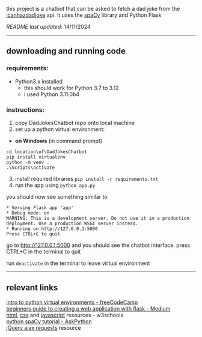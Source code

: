 this project is a chatbot that can be asked to fetch a dad joke from the [icanhazdadjoke](https://icanhazdadjoke.com/) api. it uses the [spaCy](https://pypi.org/project/spacy/) library and Python Flask  

*README last updated:* 14/11/2024  

---

## downloading and running code  
### requirements:  
- Python3.x installed
  - this should work for Python 3.7 to 3.12
  - i used Python 3.11.0b4  
  
### instructions:  
1. copy DadJokesChatbot repo onto local machine
2. set up a python virtual environment:
  - **on Windows** (in command prompt)
  ```
  cd location\of\DadJokesChatbot
  pip install virtualenv
  python -m venv .
  .\Scripts\activate
  ```
3. install required libraries
  `pip install -r requirements.txt`
4. run the app using `python app.py`
  
you should now see something similar to  
  ```
  * Serving Flask app 'app'
  * Debug mode: on
  WARNING: This is a development server. Do not use it in a production deployment. Use a production WSGI server instead.
  * Running on http://127.0.0.1:5000
  Press CTRL+C to quit
  ```  
go to http://127.0.0.1:5000 and you should see the chatbot interface. press CTRL+C in the terminal to quit  
  
run `deactivate` in the terminal to leave virtual environment  

---

## relevant links  
[intro to python virtual environments - freeCodeCamp](https://www.freecodecamp.org/news/how-to-setup-virtual-environments-in-python/)  
[beginners guide to creating a web application with flask - Medium](https://medium.com/@dattu1993/creating-a-web-application-with-python-a-comprehensive-guide-for-beginners-db59df5867e4)  
[html](https://www.w3schools.com/html/), [css](https://www.w3schools.com/css/) and [javascript](https://www.w3schools.com/js/) resources - w3schools  
[python spaCy tutorial - AskPython](https://www.askpython.com/python/examples/chatbot-in-python-using-spacy)  
[jQuery ajax requests](https://api.jquery.com/jQuery.ajax/) resource